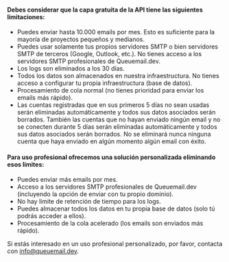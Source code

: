
#### Debes considerar que la **capa gratuita de la API** tiene las siguientes limitaciones:

- Puedes enviar hasta 10.000 emails por mes. Esto es suficiente para la mayoría de proyectos pequeños y medianos.
- Puedes usar solamente tus propios servidores SMTP o bien servidores SMTP de terceros (Google, Outlook, etc.). No tienes acceso a los servidores SMTP profesionales de Queuemail.dev.
- Los logs son eliminados a los 30 días.
- Todos los datos son almacenados en nuestra infraestructura. No tienes acceso a configurar tu propia infraestructura (base de datos).
- Procesamiento de cola normal (no tienes prioridad para enviar los emails más rápido).
- Las cuentas registradas que en sus primeros 5 días no sean usadas serán eliminadas automáticamente y todos sus datos asociados serán borrados. También las cuentas que no hayan enviado ningún email y no se conecten durante 5 días serán eliminadas automáticamente y todos sus datos asociados serán borrados. No se eliminará nunca ninguna cuenta que haya enviado en algún momento algún email con éxito.


#### Para **uso profesional** ofrecemos una solución personalizada eliminando esos límites:

- Puedes enviar más emails por mes.
- Acceso a los servidores SMTP profesionales de Queuemail.dev (incluyendo la opción de enviar con tu propio dominio).
- No hay límite de retención de tiempo para los logs.
- Puedes almacenar todos los datos en tu propia base de datos (solo tú podrás acceder a ellos).
- Procesamiento de la cola acelerado (los emails son enviados más rápido).

Si estás interesado en un uso profesional personalizado, por favor, contacta con <a href="info@queuemail.dev">info@queuemail.dev</a>.


